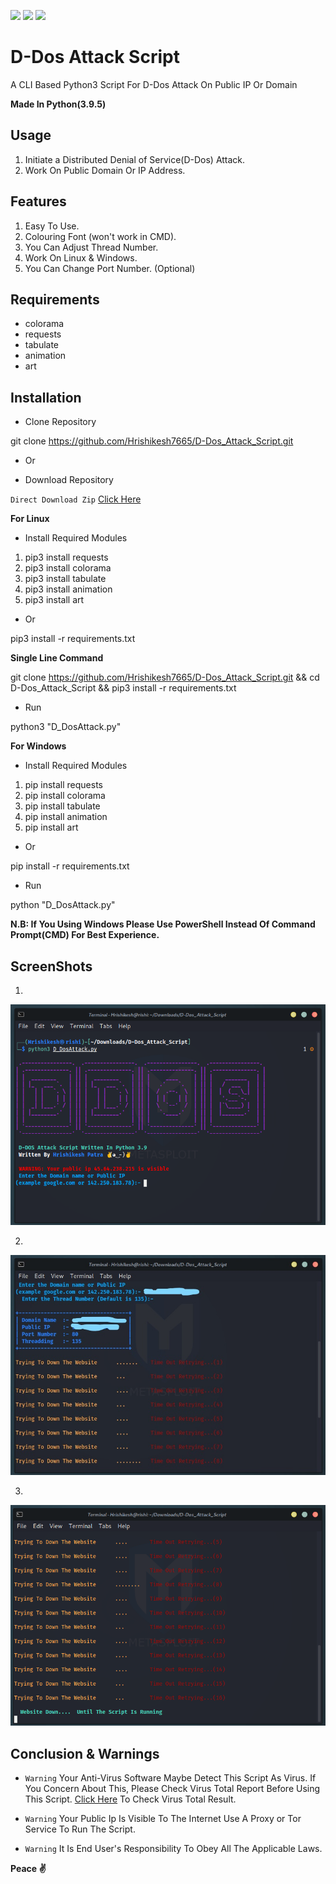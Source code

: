 [![](https://ForTheBadge.com/images/badges/made-with-python.svg)](https://www.python.org/)
[![](https://img.shields.io/badge/Supported%20OS-Windows-blue)](https://www.microsoft.com/en-in/software-download/windows10)
[![](https://img.shields.io/badge/Supported%20OS-Linux-green.svg)](https://www.linux.org/pages/download/)


# D-Dos Attack Script
A CLI Based Python3 Script For D-Dos Attack On Public IP Or Domain

**Made In Python(3.9.5)**


## Usage

1. Initiate a Distributed Denial of Service(D-Dos) Attack.
2. Work On Public Domain Or IP Address.


## Features

1. Easy To Use.
2. Colouring Font (won't work in CMD).
3. You Can Adjust Thread Number.
4. Work On Linux & Windows.
5. You Can Change Port Number. (Optional)


## Requirements

- colorama
- requests
- tabulate
- animation
- art


## Installation

- Clone Repository

git clone https://github.com/Hrishikesh7665/D-Dos_Attack_Script.git

- Or

- Download Repository

`Direct Download Zip` [Click Here](https://github.com/Hrishikesh7665/D-Dos_Attack_Script/archive/refs/heads/main.zip)


**For Linux**

- Install Required Modules

1. pip3 install requests
2. pip3 install colorama
3. pip3 install tabulate
4. pip3 install animation
5. pip3 install art

- Or

pip3 install -r requirements.txt

**Single Line Command**

git clone https://github.com/Hrishikesh7665/D-Dos_Attack_Script.git && cd D-Dos_Attack_Script && pip3 install -r requirements.txt

- Run

python3 "D_DosAttack.py"


**For Windows**

- Install Required Modules

1. pip install requests
2. pip install colorama
3. pip install tabulate
4. pip install animation
5. pip install art

- Or

pip install -r requirements.txt

- Run

python "D_DosAttack.py"

**N.B: If You Using Windows Please Use PowerShell Instead Of Command Prompt(CMD) For Best Experience.**



## ScreenShots

1)
![](ScreenShots/Screen_Shot1.png)

2)
![](ScreenShots/Screen_Shot2.jpg)

3)
![](ScreenShots/Screen_Shot3.png)



## Conclusion & Warnings

- `Warning` Your Anti-Virus Software Maybe Detect This Script As Virus. If You Concern About This, Please Check Virus Total Report Before Using This Script. [Click Here](https://www.virustotal.com/gui/file/4426839e04c4902779d09edfbcb26529d975d5ebf59cc093925a129e941dd303/detection) To Check Virus Total Result.

- `Warning` Your Public Ip Is Visible To The Internet Use A Proxy or Tor Service To Run The Script.

- `Warning` It Is End User's Responsibility To Obey All The Applicable Laws.


**Peace ✌️**
